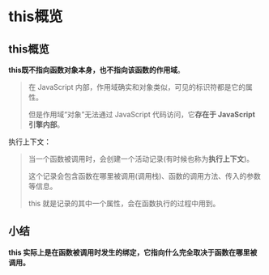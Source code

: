 # this概览

## this概览

**this既不指向函数对象本身，也不指向该函数的作用域**。

>  在 JavaScript 内部，作用域确实和对象类似，可见的标识符都是它的属性。
>
> 但是作用域“对象”无法通过 JavaScript 代码访问，它**存在于 JavaScript 引擎内部**。

执行上下文：

> 当一个函数被调用时，会创建一个活动记录(有时候也称为**执行上下文**)。
>
> 这个记录会包含函数在哪里被调用(调用栈)、函数的调用方法、传入的参数等信息。
>
> this 就是记录的其中一个属性，会在函数执行的过程中用到。

## 小结

**this 实际上是在函数被调用时发生的绑定，它指向什么完全取决于函数在哪里被调用。**